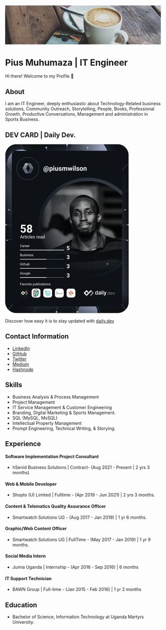 ![piusnmuhumuza!](.github/piusnmuhumuza-cover.jpg)
# Pius Muhumaza | IT Engineer
Hi there! Welcome to my Profile 👋

## About
I am an IT Engineer, deeply enthusiastic about Technology-Related business solutions, Community Outreach, Storytelling, People, Books, Professional Growth, Productive Conversations, Management and administration in Sports Business.

## DEV CARD | Daily Dev.
[<a href="https://app.daily.dev/piusmwilson"><img src="https://github.com/piusmwilson/piusmwilson/blob/main/devcard.svg" width="400" alt="Pius Muhumuza's Dev Card"/></a>](https://api.daily.dev/devcards/d31a554adbe747a4b310dbd7f6c6e19d.png?r=qmz)

Discover how easy it is to stay updated with [daily.dev](https://dly.to/wiAJywWTYWj)

## Contact Information

* [LinkedIn](https://www.linkedin.com/in/piusnmuhumuza/)
* [GitHub](https://github.com/piusnmuhumuza)
* [Twitter](https://twitter.com/piusnmuhumuza)
* [Medium](https://piusnmuhumuza.medium.com/)
* [Hashnode](https://piusnmuhumuza.hashnode.dev/)

## Skills

* Business Analysis & Process Management
* Project Management
* IT Service Management & Customer Engineering
* Branding, Digital Marketing & Sports Management.
* SQL (MySQL, MsSQL) 
* Intellectual Property Management
* Prompt Engineering, Technical Writing, & Storying.


## Experience

#### Software Implementation Project Consultant

* hSenid Business Solutions | Contract- (Aug 2021 - Present | 2 yrs 3 months)

#### Web & Mobile Developer

* Shopto (U) Limited | Fulltime - (Apr 2019 - Jun 2021) | 2 yrs 3 months.

#### Content & Telematics Quality Assurance Officer

* Smartwatch Solutions UG - (Aug 2017 - Jan 2019) | 1 yr 6 months.

#### Graphic/Web Content Officer

* Smartwatch Solutions UG | FullTime - (May 2017 - Jan 2019) | 1 yr 9 months.

#### Social Media Intern

* Jumia Uganda | Internship - (Apr 2016 - Sep 2016) | 6 months

#### IT Support Technician

* BAWN Group | Full-time - (Jan 2015 - Feb 2016) | 1 yr 2 months

## Education

* Bachelor of Science, Information Technology at Uganda Martyrs University.


<!--
**piusmwilson/piusmwilson** is a ✨ _special_ ✨ repository because its `README.md` (this file) appears on your GitHub profile.

Here are some ideas to get you started:

- 🔭 I’m currently working on ...
- 🌱 I’m currently learning ...
- 👯 I’m looking to collaborate on ...
- 🤔 I’m looking for help with ...
- 💬 Ask me about ...
- 📫 How to reach me: ...
- ⚡ Fun fact: ...

-->
